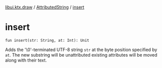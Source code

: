 [libui.ktx.draw](../index.md) / [AttributedString](index.md) / [insert](./insert.md)

# insert

`fun insert(str: String, at: Int): Unit`

Adds the '\\0'-terminated UTF-8 string `str` at the byte position specified by `at`.
The new substring will be unattributed existing attributes will be moved along with their text.

